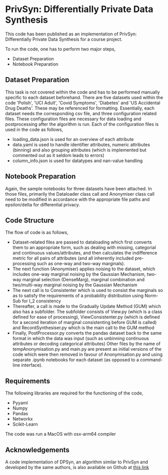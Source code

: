 # PrivSyn: Differentially Private Data Synthesis
This code has been published as an implementation of PrivSyn: Differentially Private Data Synthesis for a course project.

To run the code, one has to perform two major steps,
* Dataset Preparation
* Notebook Preparation

## Dataset Preparation
This task is not covered within the code and has to be performed manually specific to each dataset beforehand. There are five datasets used within the code 'Polish', 'UCI Adult', 'Covid Symptoms', 'Diabetes' and 'US Accidental Drug Deaths'. These may be referenced for formatting. Essentially, each dataset needs the corresponding csv file, and three configuration related files. These configuration files are necessary for data loading and postprocessing after the algorithm is run. Each of the configuration files is used in the code as follows,
* loading_data.json is used for an overview of each attribute
* data.yaml is used to handle identifier attributes, numeric attributes (binning) and also grouping attributes (which is implemented but commented out as it seldom leads to errors)
* column_info.json is used for datatypes and nan-value handling

## Notebook Preparation
Again, the sample notebooks for three datasets have been attached. In those files, primarily the Dataloader class call and Anonymiser class call need to be modified in accordance with the appropriate file paths and epsilon/delta for differential privacy.

## Code Structure
The flow of code is as follows,
* Dataset-related files are passed to dataloading which first converts them to an appropriate form, such as dealing with missing, categorial and continuous values/attributes, and then calculates the indifference metric for all pairs of attributes (and all inherently included pre-processing such as one-way and two-way marginals).
* The next function (Anonymiser) applies noising to the dataset, which includes one-way marginal noising by the Gaussian Mechanism, two-way marginal selection (DenseMarg), marginal combination and two/multi-way marginal noising by the Gaussian Mechanism
* The next call is to Consistenter which is used to consist the marginals so as to satisfy the requirements of a probability distribution using Norm-Sub for l_2 consistency
* Thereafter, a call is made to the Gradually Update Method (GUM) which also has a subfolder. The subfolder consists of View.py (which is a class defined for ease of processing), ViewConsistenter.py (which is defined for a second iteration of marginal consistenting before GUM is called) and RecordSynthesiser.py which is the main call to the GUM method
* Finally, PostProcessor.py converts the pandas dataset back to the same format in which the data was input (such as unbinning continuous attributes or decoding categorical attributes)
Other files by the name of tempAnonymisation.py and main.py are present as initial versions of the code which were then removed in favour of Anonymisation.py and using separate .ipynb notebooks for each dataset (as opposed to a command-line interface).

## Requirements
The following libraries are required for the functioning of the code,
* Pyyaml
* Numpy
* Pandas
* Networkx
* Scikit-Learn

The code was run a MacOS with osx-arm64 compiler

## Acknowledgements
A code implementation of DPSyn, an algorithm similar to PrivSyn and developed by the same authors, is also available on Github at [this link](https://github.com/agl-c/deid2_dpsyn)
